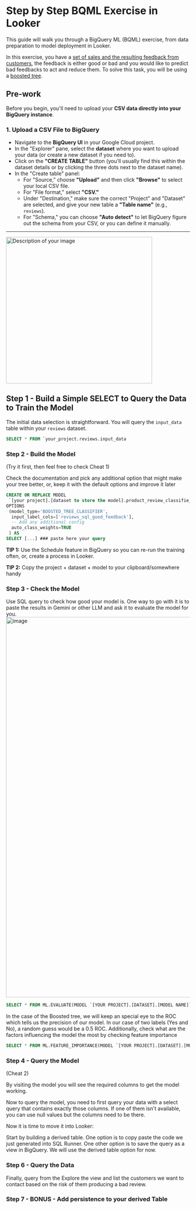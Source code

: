 # Step by Step BQML Exercise in Looker

This guide will walk you through a BigQuery ML (BQML) exercise, from data preparation to model deployment in Looker.

In this exercise, you have a [set of sales and the resulting feedback from customers](https://github.com/ferraricharles/bqml/blob/main/bqml_sample_reviews.csv), the feedback is either good or bad and you would like to predict bad feedbacks to act and reduce them. To solve this task, you will be using a [boosted tree](https://cloud.google.com/bigquery/docs/boosted-tree-classifier-tutorial).

## Pre-work

Before you begin, you'll need to upload your **CSV data directly into your BigQuery instance**.

### 1. Upload a CSV File to BigQuery

* Navigate to the **BigQuery UI** in your Google Cloud project.
* In the "Explorer" pane, select the **dataset** where you want to upload your data (or create a new dataset if you need to).
* Click on the **"CREATE TABLE"** button (you'll usually find this within the dataset details or by clicking the three dots next to the dataset name).
* In the "Create table" panel:
    * For "Source," choose **"Upload"** and then click **"Browse"** to select your local CSV file.
    * For "File format," select **"CSV."**
    * Under "Destination," make sure the correct "Project" and "Dataset" are selected, and give your new table a **"Table name"** (e.g., `reviews`).
    * For "Schema," you can choose **"Auto detect"** to let BigQuery figure out the schema from your CSV, or you can define it manually.

---

<img src="https://github.com/user-attachments/assets/14a3b019-ae4d-4127-bb8d-ece9cd10c7d6" width="400" alt="Description of your image" />

## Step 1 - Build a Simple SELECT to Query the Data to Train the Model





The initial data selection is straightforward. You will query the `input_data` table within your `reviews` dataset.

```sql
SELECT * FROM `your_project.reviews.input_data
```

### Step 2 - Build the Model

(Try it first, then feel free to check Cheat 1)

Check the documentation and pick any additional option that might make your tree better, or, keep it with the default options and improve it later

```sql
CREATE OR REPLACE MODEL
 `[your project].[dataset to store the model].product_review_classifie_boosted_tree_latest`
OPTIONS
 (model_type='BOOSTED_TREE_CLASSIFIER',
  input_label_cols=['reviews_sql_good_feedback'],
  -- Add any additional config
  auto_class_weights=TRUE
 ) AS
SELECT [...] ### paste here your query
```

**TIP 1:** Use the Schedule feature in BigQuery so you can re-run the training often, or, create a process in Looker.

**TIP 2:** Copy the project + dataset + model to your clipboard/somewhere handy

### Step 3 - Check the Model

Use SQL query to check how good your model is. One way to go with it is to paste the results in Gemini or other LLM and ask it to evaluate the model for you.
<img width="1039" alt="image" src="https://github.com/user-attachments/assets/c8939036-77b9-4194-a660-3a0c635c8c0b" />

```sql
SELECT * FROM ML.EVALUATE(MODEL `[YOUR PROJECT].[DATASET].[MODEL NAME]`)
```

In the case of the Boosted tree, we will keep an special eye to the ROC which tells us the precision of our model. In our case of two labels (Yes and No), a random guess would be a 0.5 ROC.
Additionally, check what are the factors influencing the model the most by checking feature importance
```sql
SELECT * FROM ML.FEATURE_IMPORTANCE(MODEL `[YOUR PROJECT].[DATASET].[MODEL NAME]`)
```

### Step 4 - Query the Model

(Cheat 2)

By visiting the model you will see the required columns to get the model working.

Now to query the model, you need to first query your data with a select query that contains exactly those columns. If one of them isn't available, you can use null values but the columns need to be there.

Now it is time to move it into Looker:

Start by building a derived table. One option is to copy paste the code we just generated into SQL Runner. One other option is to save the query as a view in BigQuery. We will use the derived table option for now.


### Step 6 - Query the Data

Finally, query from the Explore the view and list the customers we want to contact based on the risk of them producing a bad review.

### Step 7 - BONUS - Add persistence to your derived Table
